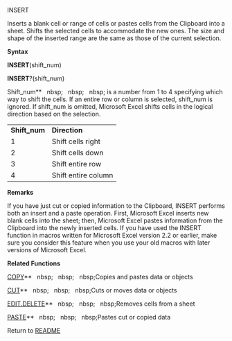 INSERT

Inserts a blank cell or range of cells or pastes cells from the
Clipboard into a sheet. Shifts the selected cells to accommodate the new
ones. The size and shape of the inserted range are the same as those of
the current selection.

**Syntax**

**INSERT**(shift\_num)

**INSERT**?(shift\_num)

Shift\_num**&nbsp;&nbsp;&nbsp;nbsp;&nbsp;&nbsp;&nbsp;nbsp;&nbsp;&nbsp;&nbsp;nbsp;&nbsp;is a number from 1 to 4 specifying
which way to shift the cells. If an entire row or column is selected,
shift\_num is ignored. If shift\_num is omitted, Microsoft Excel shifts
cells in the logical direction based on the selection.

|                |                     |
| -------------- | ------------------- |
| **Shift\_num** | **Direction**       |
| 1              | Shift cells right   |
| 2              | Shift cells down    |
| 3              | Shift entire row    |
| 4              | Shift entire column |

**Remarks**

If you have just cut or copied information to the Clipboard, INSERT
performs both an insert and a paste operation. First, Microsoft Excel
inserts new blank cells into the sheet; then, Microsoft Excel pastes
information from the Clipboard into the newly inserted cells. If you
have used the INSERT function in macros written for Microsoft Excel
version 2.2 or earlier, make sure you consider this feature when you use
your old macros with later versions of Microsoft Excel.

**Related Functions**

[COPY](COPY.md)**&nbsp;&nbsp;&nbsp;nbsp;&nbsp;&nbsp;&nbsp;nbsp;&nbsp;&nbsp;&nbsp;nbsp;Copies and pastes data or objects

[CUT](CUT.md)**&nbsp;&nbsp;&nbsp;nbsp;&nbsp;&nbsp;&nbsp;nbsp;&nbsp;&nbsp;&nbsp;nbsp;Cuts or moves data or objects

[EDIT.DELETE](EDIT.DELETE.md)**&nbsp;&nbsp;&nbsp;nbsp;&nbsp;&nbsp;&nbsp;nbsp;&nbsp;&nbsp;&nbsp;nbsp;Removes cells from a sheet

[PASTE](PASTE.md)**&nbsp;&nbsp;&nbsp;nbsp;&nbsp;&nbsp;&nbsp;nbsp;&nbsp;&nbsp;&nbsp;nbsp;Pastes cut or copied data



Return to [README](README.md)

